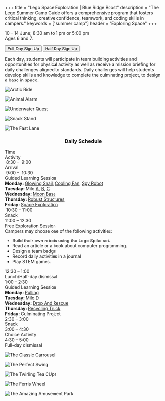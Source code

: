 +++
title = "Lego Space Exploration | Blue Ridge Boost"
description = "The Lego Summer Camp Guide offers a comprehensive program that fosters critical thinking, creative confidence, teamwork, and coding skills in campers."
keywords = ["summer camp"]
header = "Exploring Space"
+++

<p></p>

<div class="container">
    <div class="row pb-1">
        <div class="col-4">
            <p></p>
            <p> 10 &ndash; 14 June; 8:30 am to 1 pm or 5:00 pm</br> 
            Ages 6 and 7.<br>
            <p>
                <a href="https://summer-24-ages-6-to-7-full-day.cheddarup.com"><button class="button-8s" role="button">Full-Day Sign Up</button></a>  <a href="https://summer-24-ages-6-and-7-half-day.cheddarup.com"><button class="button-8s" role="button">Half-Day Sign Up</button></a> <br>
            </p>
        </div>
        <div class="col-8">
            <p>Each day, students will participate in team building activities and opportunities for physical activity as well as receive a mission briefing for daily challenges aligned to standards. Daily challenges will help students develop skills and knowledge to complete the culminating project, to design a base in space. </p>
        </div>
    </div>
    <div class="row pb-1">
        <div class="col-3">
            <div class="v-stack p-2">
                <p></p>
                <div><img src="/images/camps/exploring-space/cooling-fan.webp" alt="Arctic Ride" class="img-fluid"> </div>
                <p></p>
                <div><img src="/images/camps/exploring-space/glowing-snail.webp" alt="Animal Alarm" class="img-fluid"> </div>
                <p></p>
                <div><img src="/images/camps/exploring-space/milo.webp" alt="Underwater Quest" class="img-fluid"> </div>
                <p></p>
                <div><img src="/images/camps/exploring-space/pull-robot.webp" alt="Snack Stand" class="img-fluid"> </div>
                <p></p>
                <div><img src="/images/camps/exploring-space/recycling-truck.webp" alt="The Fast Lane" class="img-fluid"> </div>
            </div>
        </div>
        <div class="col-6">
            <div class="container p-0 m-0 b-0">
                <h3 align="center">Daily Schedule</h3>
                <div class="row py-1 table-header">
                    <div class="col-2 text-center">Time</div>	
                    <div class="col-10">Activity</div>
                </div>
                <div class="row py-1">
                    <div class="col-2 text-center">&nbsp;8:30 &ndash; &nbsp;9:00</div>
                    <div class="col-10">Arrival</div>
                </div>
                <div class="row py-1 table-dark-row">
                    <div class="col-2 text-center">&nbsp;9:00 &ndash; &nbsp;10:30	</div>
                    <div class="col-10 ">Guided Learning Session<br>
                        <b>Monday: </b> <a href="https://education.lego.com/en-us/lessons/wedo-2-mini-lessons/glowing-snail/">Glowing Snail</a>, <a href="https://education.lego.com/en-us/lessons/wedo-2-mini-lessons/cooling-fan/">Cooling Fan</a>, <a href="https://education.lego.com/en-us/lessons/wedo-2-mini-lessons/spy-robot/">Spy Robot</a> <br>
                        <b>Tuesday: </b> Milo <a href="https://education.lego.com/en-us/lessons/wedo-2-science/getting-started-project-a/">A</a>, <a href="https://education.lego.com/en-us/lessons/wedo-2-science/getting-started-project-b/">B</a>, <a href="https://education.lego.com/en-us/lessons/wedo-2-science/getting-started-project-c/">C</a><br>
                        <b>Wednesday: </b><a href="https://education.lego.com/en-us/lessons/wedo-2-computational-thinking/moonbase/">Moon Base</a><br>
                        <b>Thursday: </b><a href="https://education.lego.com/en-us/lessons/wedo-2-science/robust-structures/">Robust Structures</a><br>
                        <b>Friday: </b> <a href="https://education.lego.com/en-us/lessons/wedo-2-science/space-exploration/">Space Exploration</a><br>
                    </div>
                </div>
                <div class="row py-1">
                    <div class="col-2 text-center">&nbsp;10:30 &ndash; 11:00 </div>
                    <div class="col-10">Snack</div>
                </div>
                <div class="row py-1 table-dark-row">
                    <div class="col-2 text-center">11:00 &ndash; 12:30</div>	
                    <div class="col-10">Free Exploration Session <br>
                    Campers may choose one of the following activities:
                    <ul>
                        <li>Build their own robots using the Lego Spike set.</li>
                        <li>Read an article or a book about computer programming.</li>
                        <li>Design a team badge</li>
                        <li>Record daily activities in a journal</li>
                        <li>Play STEM games.</li>
                    </ul>
                    </div>
                </div>
                <div class="row py-1">
                    <div class="col-2 text-center">12:30 &ndash; 1:00</div>
                    <div class="col-10">Lunch/Half-day dismissal</div>
                </div>
                <div class="row py-1 table-dark-row">
                    <div class="col-2 text-center">1:00 &ndash; 2:30</div>	
                    <div class="col-10">Guided Learning Session<br>
                        <b>Monday: </b> <a href="https://education.lego.com/en-us/lessons/wedo-2-science/pulling/">Pulling</a><br>
                        <b>Tuesday: </b>Milo <a href="https://education.lego.com/en-us/lessons/wedo-2-science/getting-started-project-d/">D</a><br>
                        <b>Wednesday: </b><a href="https://education.lego.com/en-us/lessons/wedo-2-science/drop-and-rescue/">Drop And Rescue</a><br>
                        <b>Thursday: </b><a href="https://education.lego.com/en-us/lessons/wedo-2-science/sort-to-recycle/">Recycling Truck</a><br>
                        <b>Friday: </b>Culminating Project<br>
                    </div>
                </div>
                <div class="row py-1">
                    <div class="col-2 text-center">2:30 &ndash; 3:00</div>	
                    <div class="col-10">Snack</div>
                </div>
                <div class="row py-1 table-dark-row">
                    <div class="col-2 text-center">3:00  &ndash;  4:30	</div>
                    <div class="col-10">Choice Activity</div>
                </div>
                <div class="row py-1">
                    <div class="col-2 text-center">4:30  &ndash;  5:00	</div>
                    <div class="col-10">Full-day dismissal</div>
                </div>
            </div>
        </div>
        <div class="col-3">
            <div class="v-stack p-2">
                <p></p>
                <div><img src="/images/camps/exploring-space/spy-robot.webp" alt="The Classic Carrousel" class="img-fluid"> </div>
                <p></p>
                <div><img src="/images/camps/exploring-space/milo-collaboration.webp" alt="The Perfect Swing" class="img-fluid"> </div>
                <p></p>
                <div><img src="/images/camps/exploring-space/helicopter.webp" alt="The Twirling Tea CUps" class="img-fluid"> </div>
                <p></p>
                <div><img src="/images/camps/exploring-space/robust-structures.webp" alt="The Ferris Wheel" class="img-fluid"> </div>
                <p></p>
                <div><img src="/images/camps/exploring-space/sweep.webp" alt="The Amazing Amusement Park" class="img-fluid"> </div>
            </div>
        </div>
        </div> <!-- inner container -->
    </div>
</div> <!-- outer container -->